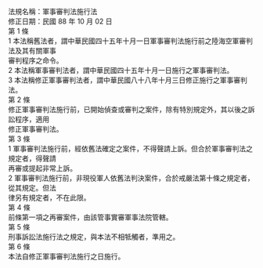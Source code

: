 法規名稱：軍事審判法施行法  
修正日期：民國 88 年 10 月 02 日  
第 1 條  
1 本法稱舊法者，謂中華民國四十五年十月一日軍事審判法施行前之陸海空軍審判法及其有關軍事  
審判程序之命令。  
2 本法稱軍事審判法者，謂中華民國四十五年十月一日施行之軍事審判法。  
3 本法稱修正軍事審判法者，謂中華民國八十八年十月三日修正施行之軍事審判法。  
第 2 條  
修正軍事審判法施行前，已開始偵查或審判之案件，除有特別規定外，其以後之訴訟程序，適用  
修正軍事審判法。  
第 3 條  
1 軍事審判法施行前，經依舊法確定之案件，不得聲請上訴。但合於軍事審判法之規定者，得聲請  
再審或提起非常上訴。  
2 軍事審判法施行前，非現役軍人依舊法判決案件，合於戒嚴法第十條之規定者，從其規定。但法  
律另有規定者，不在此限。  
第 4 條  
前條第一項之再審案件，由該管事實審軍事法院管轄。  
第 5 條  
刑事訴訟法施行法之規定，與本法不相牴觸者，準用之。  
第 6 條  
本法自修正軍事審判法施行之日施行。  


